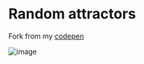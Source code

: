 # Random attractors
   
Fork from my [codepen](https://codepen.io/dilums/pen/VwLzyZg)   
    
        
![image](https://res.cloudinary.com/ds574fco0/image/upload/v1679324296/github/random-attractors_1_epzpkr.png)